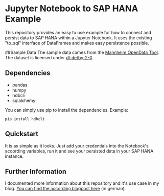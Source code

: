 # Jupyter Notebook to SAP HANA Example
This repository provides an easy to use example for how to connect and persist data to SAP HANA within a Jupyter Notebook. It uses the existing "to_sql" interface of DataFrames and makes easy persistence possible.

##Sample Data
The sample data comes from the [Mannheim OpenData Tool](https://mannheim.opendatasoft.com/explore/dataset/bevolkerungsbestand-in-mannheim-2009-2020/information/?disjunctive.gemeindeteilschlussel&disjunctive.gemeindeteilname&sort=-id). The dataset is licensed under [dl-de/by-2-0](https://www.govdata.de/dl-de/by-2-0).

## Dependencies
* pandas
* numpy
* hdbcli
* sqlalchemy

You can simply use pip to install the dependencies. Example:

`
pip install hdbcli
`

## Quickstart
It is as simple as it looks. Just add your credentials into the Notebook's according variables, run it and see your persisted data in your SAP HANA instance.

## Further Information
I documented more information about this repository and it's use case in my blog. [You can find the according blogpost here](https://enesordek.com/?p=2502) (in german).

